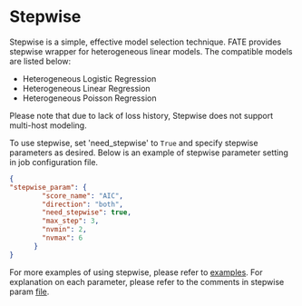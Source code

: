 # Stepwise

Stepwise is a simple, effective model selection technique. FATE provides stepwise wrapper for heterogeneous linear models. The compatible models are listed below:

- Heterogeneous Logistic Regression
- Heterogeneous Linear Regression
- Heterogeneous Poisson Regression 

Please note that due to lack of loss history, Stepwise does not support multi-host modeling. 

To use stepwise, set 'need_stepwise' to `True` and specify stepwise parameters as desired. Below is an example of stepwise parameter setting in job configuration file.

```json
{
"stepwise_param": {
        "score_name": "AIC",
        "direction": "both",
        "need_stepwise": true,
        "max_step": 3,
        "nvmin": 2,
        "nvmax": 6
      }
}
``` 

For more examples of using stepwise, please refer to [examples](../../../examples/federatedml-1.x-examples/hetero_stepwise). For explanation on each parameter, please refer to the comments in stepwise param [file](../../param/stepwise_param.py).